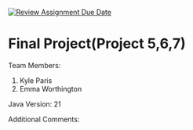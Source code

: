 [![Review Assignment Due Date](https://classroom.github.com/assets/deadline-readme-button-24ddc0f5d75046c5622901739e7c5dd533143b0c8e959d652212380cedb1ea36.svg)](https://classroom.github.com/a/M_5_MKPE)
# Final Project(Project 5,6,7)

Team Members:
1. Kyle Paris
2. Emma Worthington

Java Version: 21

Additional Comments:

